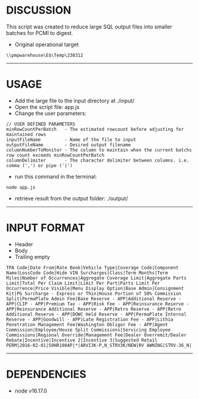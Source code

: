 # DISCUSSION
This script was created to reduce large SQL output files into smaller batches for PCMI to digest.
- Original operational target
```
\\pmpwarehouse\E$\Temp\230312
```
---
# USAGE
- Add the large file to the input directory at ./input/
- Open the script file: app.js
- Change the user parameters: 
```
// USER DEFINED PARAMETERS
minRowCountPerBatch   - The estimated rowcount before adjusting for maintained rows
inputFileName         - Name of the file to input
outputFileName        - Desired output filename
columnNumberToMonitor - The column to maintain when the current batchs row count exceeds minRowCountPerBatch
columnDelimiter       - The character delimiter between columns. i.e. comma (',') or pipe ('|')
```
- run this command in the terminal:
```
node app.js
```
- retrieve result from the output folder: ./output/
---
# INPUT FORMAT
- Header
- Body
- Trailing empty 
```
TPA Code|Date From|Rate Book|Vehicle Type|Coverage Code|Component Name|LossCode Code|Hide VIN Surcharges|Class|Term Months|Term Miles|Number of Occurrences|Aggregate Coverage Limit|Aggregate Parts Limit|Total Per Claim Limit|Limit Per Part|Parts Limit Per Occurrence|Price Visible|Menu Display Option|Base Admin|Consignment Kit|PG Surcharge - Express or Thin|House Portion of 50% Commission Split|PermaPlate Admin Fee|Base Reserve - APP|Additional Reserve - APP|CLIP - APP|Premium Tax - APP|Risk Fee - APP|Reinsurance Reserve - APP|Reinsurance Additional Reserve - APP|Retro Reserve - APP|Retro Additional Reserve - APP|DOWC Held Reserve - APP|PermaPlate Internal Reserve - APP|Goodwill - APP|Late Registration Fee - APP|Lithia Penetration Management Fee|Washington Obligor Fee - APP|Agent Commission|Employee/House Split Commissions|Servicing Employee Commissions|Regional Override|Management Fee|Dealer Overremit/Dealer Rebate|Incentive|Incentive 2|Incentive 3|Suggested Retail
PERM|2016-02-01|50HR100AP|*|ARVI3K-P,N_STRV3K/NEW|RV AWNING|STRV-36_N|

```
---
# DEPENDENCIES
- node v16.17.0
